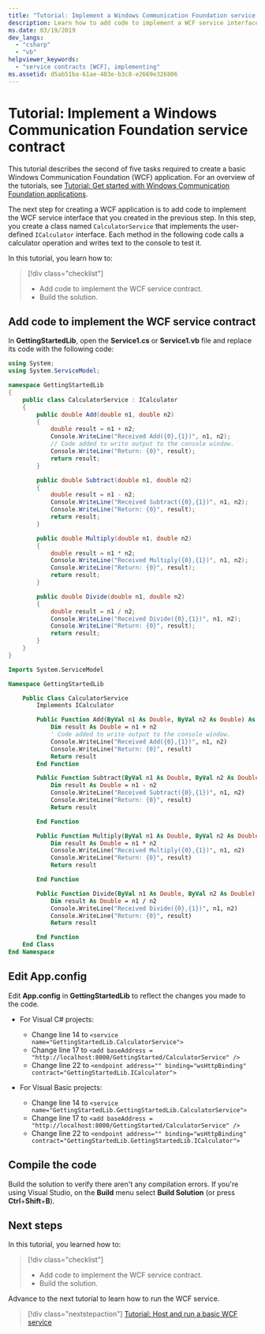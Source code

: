 ```yaml
---
title: "Tutorial: Implement a Windows Communication Foundation service contract"
description: Learn how to add code to implement a WCF service interface as part of a series of articles that help you get started creating a WCF application.
ms.date: 03/19/2019
dev_langs:
  - "csharp"
  - "vb"
helpviewer_keywords:
  - "service contracts [WCF], implementing"
ms.assetid: d5ab51ba-61ae-403e-b3c8-e2669e326806
---
```

# Tutorial: Implement a Windows Communication Foundation service contract

This tutorial describes the second of five tasks required to create a basic Windows Communication Foundation (WCF) application. For an overview of the tutorials, see [Tutorial: Get started with Windows Communication Foundation applications](getting-started-tutorial.md).

The next step for creating a WCF application is to add code to implement the WCF service interface that you created in the previous step. In this step, you create a class named `CalculatorService` that implements the user-defined `ICalculator` interface. Each method in the following code calls a calculator operation and writes text to the console to test it.

In this tutorial, you learn how to:
> [!div class="checklist"]
>
> - Add code to implement the WCF service contract.
> - Build the solution.

## Add code to implement the WCF service contract

In **GettingStartedLib**, open the **Service1.cs** or **Service1.vb** file and replace its code with the following code:

```csharp
using System;
using System.ServiceModel;

namespace GettingStartedLib
{
    public class CalculatorService : ICalculator
    {
        public double Add(double n1, double n2)
        {
            double result = n1 + n2;
            Console.WriteLine("Received Add({0},{1})", n1, n2);
            // Code added to write output to the console window.
            Console.WriteLine("Return: {0}", result);
            return result;
        }

        public double Subtract(double n1, double n2)
        {
            double result = n1 - n2;
            Console.WriteLine("Received Subtract({0},{1})", n1, n2);
            Console.WriteLine("Return: {0}", result);
            return result;
        }

        public double Multiply(double n1, double n2)
        {
            double result = n1 * n2;
            Console.WriteLine("Received Multiply({0},{1})", n1, n2);
            Console.WriteLine("Return: {0}", result);
            return result;
        }

        public double Divide(double n1, double n2)
        {
            double result = n1 / n2;
            Console.WriteLine("Received Divide({0},{1})", n1, n2);
            Console.WriteLine("Return: {0}", result);
            return result;
        }
    }
}
```

```vb
Imports System.ServiceModel

Namespace GettingStartedLib

    Public Class CalculatorService
        Implements ICalculator

        Public Function Add(ByVal n1 As Double, ByVal n2 As Double) As Double Implements ICalculator.Add
            Dim result As Double = n1 + n2
            ' Code added to write output to the console window.
            Console.WriteLine("Received Add({0},{1})", n1, n2)
            Console.WriteLine("Return: {0}", result)
            Return result
        End Function

        Public Function Subtract(ByVal n1 As Double, ByVal n2 As Double) As Double Implements ICalculator.Subtract
            Dim result As Double = n1 - n2
            Console.WriteLine("Received Subtract({0},{1})", n1, n2)
            Console.WriteLine("Return: {0}", result)
            Return result

        End Function

        Public Function Multiply(ByVal n1 As Double, ByVal n2 As Double) As Double Implements ICalculator.Multiply
            Dim result As Double = n1 * n2
            Console.WriteLine("Received Multiply({0},{1})", n1, n2)
            Console.WriteLine("Return: {0}", result)
            Return result

        End Function

        Public Function Divide(ByVal n1 As Double, ByVal n2 As Double) As Double Implements ICalculator.Divide
            Dim result As Double = n1 / n2
            Console.WriteLine("Received Divide({0},{1})", n1, n2)
            Console.WriteLine("Return: {0}", result)
            Return result

        End Function
    End Class
End Namespace
```

## Edit App.config

Edit **App.config** in **GettingStartedLib** to reflect the changes you made to the code.

- For Visual C# projects:
  - Change line 14 to `<service name="GettingStartedLib.CalculatorService">`
  - Change line 17 to `<add baseAddress = "http://localhost:8000/GettingStarted/CalculatorService" />`
  - Change line 22 to `<endpoint address="" binding="wsHttpBinding" contract="GettingStartedLib.ICalculator">`

- For Visual Basic projects:
  - Change line 14 to `<service name="GettingStartedLib.GettingStartedLib.CalculatorService">`
  - Change line 17 to `<add baseAddress = "http://localhost:8000/GettingStarted/CalculatorService" />`
  - Change line 22 to `<endpoint address="" binding="wsHttpBinding" contract="GettingStartedLib.GettingStartedLib.ICalculator">`

## Compile the code

Build the solution to verify there aren't any compilation errors. If you're using Visual Studio, on the **Build** menu select **Build Solution** (or press **Ctrl**+**Shift**+**B**).

## Next steps

In this tutorial, you learned how to:
> [!div class="checklist"]
>
> - Add code to implement the WCF service contract.
> - Build the solution.

Advance to the next tutorial to learn how to run the WCF service.

> [!div class="nextstepaction"]
> [Tutorial: Host and run a basic WCF service](how-to-host-and-run-a-basic-wcf-service.md)
